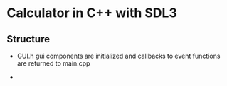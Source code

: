 # Calculator in C++ with SDL3

 ## Structure

  - GUI.h  gui components are initialized and callbacks to event functions are returned to main.cpp

   - 
